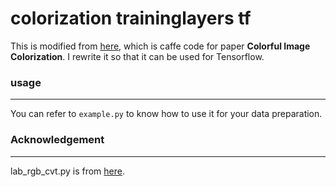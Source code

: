 # colorization traininglayers tf
This is modified from <a href="https://github.com/richzhang/colorization/blob/master/resources/caffe_traininglayers.py" target="_blank">here</a>, which is caffe code for paper **Colorful Image Colorization**. I rewrite it so that it can be used for Tensorflow.

### usage
---
You can refer to `example.py` to know how to use it for your data preparation.

### Acknowledgement
---
lab_rgb_cvt.py is from <a href="https://github.com/xahidbuffon/rgb-lab-conv" target="_blank">here</a>.